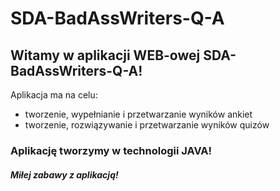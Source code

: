 # SDA-BadAssWriters-Q-A

## Witamy w aplikacji WEB-owej SDA-BadAssWriters-Q-A!
Aplikacja ma na celu:
   * tworzenie, wypełnianie i przetwarzanie wyników ankiet
   * tworzenie, rozwiązywanie i przetwarzanie wyników quizów
 
 ### Aplikację tworzymy w technologii JAVA!
  
  #### _Miłej zabawy z aplikacją!_

